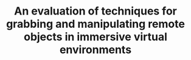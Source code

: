 ---
title: An evaluation of techniques for grabbing and manipulating remote objects in immersive virtual environments
layout: default
year: 1997
authors: [ Doug A. Bowman, Larry F. Hodges ]
tags: [ Virtual Reality ]
citation: "Doug A. Bowman and Larry F. Hodges. 1997. An evaluation of techniques for grabbing and manipulating remote objects in immersive virtual environments. In Proceedings of the 1997 symposium on Interactive 3D graphics (I3D '97). Association for Computing Machinery, New York, NY, USA, 35–ff. https://doi.org/10.1145/253284.253301"
type: Conference Paper
---